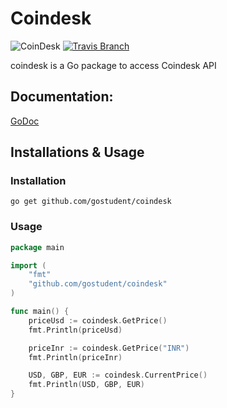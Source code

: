 # Coindesk

![CoinDesk](https://godoc.org/github.com/gostudent/coindesk?status.svg)
[![Travis Branch](https://img.shields.io/travis/USER/REPO/BRANCH.svg)](https://travis-ci.org/gostudent.coindesk)

coindesk is a Go package to access Coindesk API

## Documentation:
[GoDoc](https://godoc.org/github.com/gostudent/coindesk)

## Installations & Usage

### Installation

`go get github.com/gostudent/coindesk`

### Usage

```go
package main

import (
	"fmt"
	"github.com/gostudent/coindesk"
)

func main() {
	priceUsd := coindesk.GetPrice()
	fmt.Println(priceUsd)

	priceInr := coindesk.GetPrice("INR")
	fmt.Println(priceInr)

	USD, GBP, EUR := coindesk.CurrentPrice()
	fmt.Println(USD, GBP, EUR)
}
```
